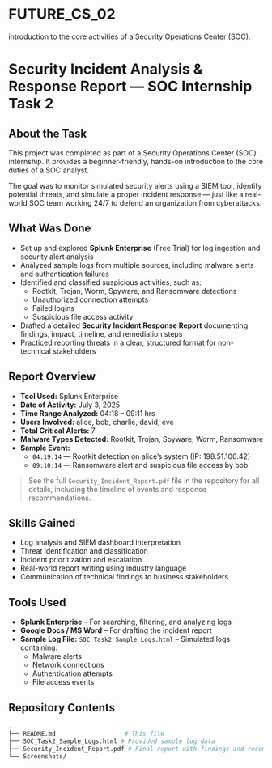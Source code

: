 # FUTURE_CS_02
introduction to the core activities of a Security Operations Center (SOC).
# Security Incident Analysis & Response Report — SOC Internship Task 2

## About the Task

This project was completed as part of a Security Operations Center (SOC) internship. It provides a beginner-friendly, hands-on introduction to the core duties of a SOC analyst.

The goal was to monitor simulated security alerts using a SIEM tool, identify potential threats, and simulate a proper incident response — just like a real-world SOC team working 24/7 to defend an organization from cyberattacks.

## What Was Done

- Set up and explored **Splunk Enterprise** (Free Trial) for log ingestion and security alert analysis  
- Analyzed sample logs from multiple sources, including malware alerts and authentication failures  
- Identified and classified suspicious activities, such as:
  - Rootkit, Trojan, Worm, Spyware, and Ransomware detections  
  - Unauthorized connection attempts  
  - Failed logins  
  - Suspicious file access activity  
- Drafted a detailed **Security Incident Response Report** documenting findings, impact, timeline, and remediation steps  
- Practiced reporting threats in a clear, structured format for non-technical stakeholders

## Report Overview

- **Tool Used:** Splunk Enterprise  
- **Date of Activity:** July 3, 2025  
- **Time Range Analyzed:** 04:18 – 09:11 hrs  
- **Users Involved:** alice, bob, charlie, david, eve  
- **Total Critical Alerts:** 7  
- **Malware Types Detected:** Rootkit, Trojan, Spyware, Worm, Ransomware  
- **Sample Event:**  
  - `04:19:14` — Rootkit detection on alice’s system (IP: 198.51.100.42)  
  - `09:10:14` — Ransomware alert and suspicious file access by bob  

> See the full `Security_Incident_Report.pdf` file in the repository for all details, including the timeline of events and response recommendations.

## Skills Gained

- Log analysis and SIEM dashboard interpretation  
- Threat identification and classification  
- Incident prioritization and escalation  
- Real-world report writing using industry language  
- Communication of technical findings to business stakeholders

##  Tools Used

- **Splunk Enterprise** – For searching, filtering, and analyzing logs  
- **Google Docs / MS Word** – For drafting the incident report  
- **Sample Log File:** `SOC_Task2_Sample_Logs.html` – Simulated logs containing:  
  - Malware alerts  
  - Network connections  
  - Authentication attempts  
  - File access events

##  Repository Contents

```bash
.
├── README.md                   # This file
├── SOC_Task2_Sample_Logs.html # Provided sample log data
├── Security_Incident_Report.pdf # Final report with findings and recommendations
└── Screenshots/               
